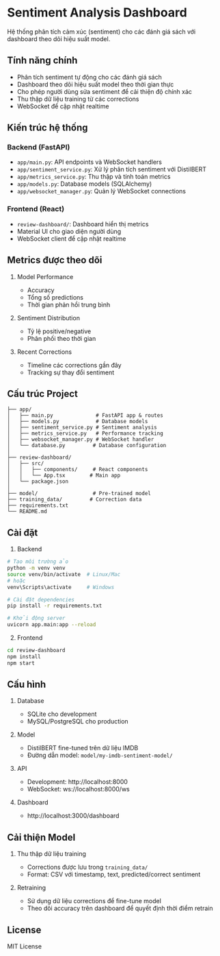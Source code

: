 # Sentiment Analysis Dashboard

Hệ thống phân tích cảm xúc (sentiment) cho các đánh giá sách với dashboard theo dõi hiệu suất model.

## Tính năng chính

- Phân tích sentiment tự động cho các đánh giá sách
- Dashboard theo dõi hiệu suất model theo thời gian thực
- Cho phép người dùng sửa sentiment để cải thiện độ chính xác
- Thu thập dữ liệu training từ các corrections
- WebSocket để cập nhật realtime

## Kiến trúc hệ thống

### Backend (FastAPI)

- `app/main.py`: API endpoints và WebSocket handlers
- `app/sentiment_service.py`: Xử lý phân tích sentiment với DistilBERT
- `app/metrics_service.py`: Thu thập và tính toán metrics
- `app/models.py`: Database models (SQLAlchemy)
- `app/websocket_manager.py`: Quản lý WebSocket connections

### Frontend (React)

- `review-dashboard/`: Dashboard hiển thị metrics
- Material UI cho giao diện người dùng
- WebSocket client để cập nhật realtime

## Metrics được theo dõi

1. Model Performance

   - Accuracy
   - Tổng số predictions
   - Thời gian phản hồi trung bình

2. Sentiment Distribution

   - Tỷ lệ positive/negative
   - Phân phối theo thời gian

3. Recent Corrections
   - Timeline các corrections gần đây
   - Tracking sự thay đổi sentiment

## Cấu trúc Project

```
├── app/
│   ├── main.py              # FastAPI app & routes
│   ├── models.py            # Database models
│   ├── sentiment_service.py # Sentiment analysis
│   ├── metrics_service.py   # Performance tracking
│   ├── websocket_manager.py # WebSocket handler
│   └── database.py         # Database configuration
│
├── review-dashboard/
│   ├── src/
│   │   ├── components/     # React components
│   │   └── App.tsx        # Main app
│   └── package.json
│
├── model/                  # Pre-trained model
├── training_data/         # Correction data
├── requirements.txt
└── README.md
```

## Cài đặt

1. Backend

```bash
# Tạo môi trường ảo
python -m venv venv
source venv/bin/activate  # Linux/Mac
# hoặc
venv\Scripts\activate     # Windows
```

```bash
# Cài đặt dependencies
pip install -r requirements.txt
```

```bash
# Khởi động server
uvicorn app.main:app --reload
```

2. Frontend

```bash
cd review-dashboard
npm install
npm start
```

## Cấu hình

1. Database

   - SQLite cho development
   - MySQL/PostgreSQL cho production

2. Model

   - DistilBERT fine-tuned trên dữ liệu IMDB
   - Đường dẫn model: `model/my-imdb-sentiment-model/`

3. API

   - Development: http://localhost:8000
   - WebSocket: ws://localhost:8000/ws

4. Dashboard
   - http://localhost:3000/dashboard

## Cải thiện Model

1. Thu thập dữ liệu training

   - Corrections được lưu trong `training_data/`
   - Format: CSV với timestamp, text, predicted/correct sentiment

2. Retraining
   - Sử dụng dữ liệu corrections để fine-tune model
   - Theo dõi accuracy trên dashboard để quyết định thời điểm retrain

## License

MIT License

